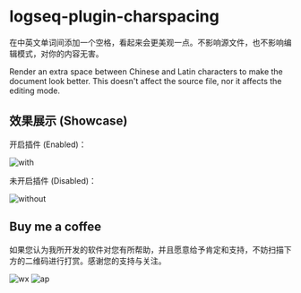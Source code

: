 # logseq-plugin-charspacing

在中英文单词间添加一个空格，看起来会更美观一点。不影响源文件，也不影响编辑模式，对你的内容无害。

Render an extra space between Chinese and Latin characters to make the document look better. This doesn't affect the source file, nor it affects the editing mode.

## 效果展示 (Showcase)

开启插件 (Enabled)：

![with](./with.png)

未开启插件 (Disabled)：

![without](./without.png)

## Buy me a coffee

如果您认为我所开发的软件对您有所帮助，并且愿意给予肯定和支持，不妨扫描下方的二维码进行打赏。感谢您的支持与关注。

![wx](https://user-images.githubusercontent.com/3410293/236807219-cf21180a-e7f8-44a9-abde-86e1e6df999b.jpg) ![ap](https://user-images.githubusercontent.com/3410293/236807256-f79768a7-16e0-4cbf-a9f3-93f230feee30.jpg)
